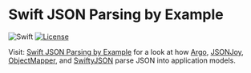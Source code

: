 # Swift JSON Parsing by Example

![Swift](https://img.shields.io/badge/language-swift-orange.svg)
[![License](https://img.shields.io/badge/license-MIT-lightgrey.svg)](https://raw.githubusercontent.com/hkellaway/swift-json-comparison/master/LICENSE)

Visit: [Swift JSON Parsing by Example](http://harlankellaway.com/blog/2015/07/05/swift-json-parsing-by-example) for  a look at how [Argo](http://harlankellaway.com/blog/2015/07/05/swift-json-parsing-by-example/#argo), [JSONJoy](http://harlankellaway.com/blog/2015/07/05/swift-json-parsing-by-example/#jsonjoy), [ObjectMapper](http://harlankellaway.com/blog/2015/07/05/swift-json-parsing-by-example/#objectmpapper), and [SwiftyJSON](http://harlankellaway.com/blog/2015/07/05/swift-json-parsing-by-example/#swiftyjson) parse JSON into application models.
